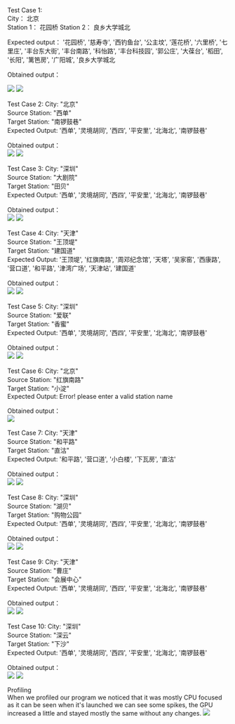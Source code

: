 Test Case 1:  
City： 北京  
Station 1： 花园桥
Station 2： 良乡大学城北

Expected output： '花园桥', '慈寿寺', '西钓鱼台', '公主坟', '莲花桥', '六里桥', '七里庄', '丰台东大街', '丰台南路', '科怡路', '丰台科技园', '郭公庄', '大葆台', '稻田', '长阳', '篱笆房', '广阳城', '良乡大学城北

Obtained output：

<img src="./images/testc1a.png"/>
<img src="./images/testc1b.png"/>

Test Case 2:
City: "北京"  
Source Station: "西单"  
Target Station: "南锣鼓巷"  
Expected Output: '西单', '灵境胡同', '西四', '平安里', '北海北', '南锣鼓巷'

Obtained output：  
<img src="./images/testc2a.png"/>
<img src="./images/testc2b.png"/>

Test Case 3:
City: "深圳"  
Source Station: "大剧院"  
Target Station: "田贝"  
Expected Output: '西单', '灵境胡同', '西四', '平安里', '北海北', '南锣鼓巷'

Obtained output：  
<img src="./images/testc3a.png"/>
<img src="./images/testc3b.png"/>

Test Case 4:
City: "天津"  
Source Station: "王顶堤"  
Target Station: "建国道"  
Expected Output: '王顶堤', '红旗南路', '周邓纪念馆', '天塔', '吴家窑', '西康路', '营口道', '和平路', '津湾广场', '天津站', '建国道'

Obtained output：  
<img src="./images/testc4a.png"/>
<img src="./images/testc4b.png"/>

Test Case 5:
City: "深圳"  
Source Station: "爱联"  
Target Station: "香蜜"  
Expected Output: '西单', '灵境胡同', '西四', '平安里', '北海北', '南锣鼓巷'

Obtained output：  
<img src="./images/testc5a.png"/>
<img src="./images/testc5b.png"/>

Test Case 6:
City: "北京"  
Source Station: "红旗南路"  
Target Station: "小淀"  
Expected Output: Error! please enter a valid station name

Obtained output：  
<img src="./images/testc6a.png"/>


Test Case 7:
City: "天津"  
Source Station: "和平路"  
Target Station: "直沽"  
Expected Output: '和平路', '营口道', '小白楼', '下瓦房', '直沽'

Obtained output：  
<img src="./images/testc7a.png"/>
<img src="./images/testc7b.png"/>


Test Case 8:
City: "深圳"  
Source Station: "湖贝"  
Target Station: "购物公园"  
Expected Output: '西单', '灵境胡同', '西四', '平安里', '北海北', '南锣鼓巷'

Obtained output：  
<img src="./images/testc8a.png"/>
<img src="./images/testc8b.png"/>


Test Case 9:
City: "天津"  
Source Station: "曹庄"  
Target Station: "会展中心"  
Expected Output: '西单', '灵境胡同', '西四', '平安里', '北海北', '南锣鼓巷'

Obtained output：  
<img src="./images/testc9a.png"/>
<img src="./images/testc9b.png"/>


Test Case 10:
City: "深圳"  
Source Station: "深云"  
Target Station: "下沙"  
Expected Output: '西单', '灵境胡同', '西四', '平安里', '北海北', '南锣鼓巷'

Obtained output：  
<img src="./images/testc10a.png"/>
<img src="./images/testc10b.png"/>

Profiling  
When we profiled our  program we noticed that it was mostly CPU focused as it can be seen when it's launched
we can see some spikes, the GPU increased a little and stayed mostly the same without any changes. 
<img src="./images/profiling.png"/>  



